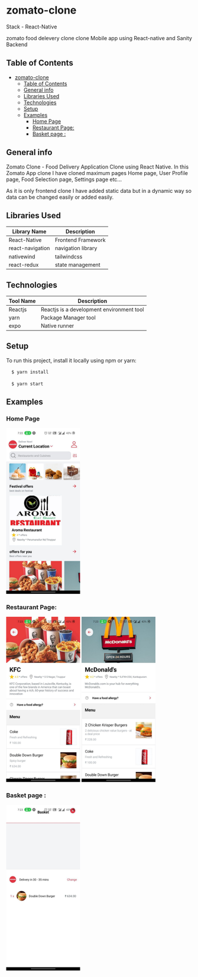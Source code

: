 # zomato-clone

Stack - React-Native

zomato food delevery clone clone Mobile app using React-native and Sanity Backend

## Table of Contents
- [zomato-clone](#zomato-clone)
  - [Table of Contents](#table-of-contents)
  - [General info](#general-info)
  - [Libraries Used](#libraries-used)
  - [Technologies](#technologies)
  - [Setup](#setup)
  - [Examples](#examples)
    - [Home Page](#home-page)
    - [Restaurant Page:](#restaurant-page)
    - [Basket page :](#basket-page-)

## General info
Zomato Clone - Food Delivery Application Clone using React Native. In this Zomato App clone I have cloned maximum pages Home page, User Profile page, Food Selection page, Settings page etc...

As it is only frontend clone I have added static data but in a dynamic way so data can be changed easily or added easily.

## Libraries Used
|Library Name | Description|
| ----------- | ---------- | 
|React-Native | Frontend Framework|
|react-navigation | navigation library|
|nativewind | tailwindcss |
|react-redux | state management |

## Technologies
|Tool Name | Description |
| ------- | -------------|
| Reactjs | Reactjs is a development environment tool|
|yarn | Package Manager tool|
| expo | Native runner |


## Setup
To run this project, install it locally using npm or yarn:

```
  $ yarn install
  
  $ yarn start
```

## Examples
### Home Page

<img src='./example/home.jpg' width='200' />

<br>

### Restaurant Page:

<img src='./example/kfc.jpg' width='200'/>
<img src='./example/restaurant1.jpg' width='200' />

<br>

### Basket page :
<img src='./example/basket.jpg' alt='basket image' width='200'/>